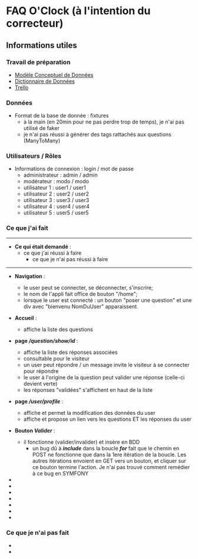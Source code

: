 # FAQ O'Clock (à l'intention du correcteur)                     

## Informations utiles



### **Travail de préparation**

- [Modèle Conceptuel de Données](https://drive.google.com/open?id=1fqLuRvp_QlRKJ69PnlSj0BPRAjOOk_hd_6pPVqJdOYM)
- [Dictionnaire de Données](https://drive.google.com/open?id=1TZq1X6DWoTz7feyv41CRS8PetaHFd8J-aHeor5nEE3s)  
- [Trello](https://trello.com/b/zSFnC1RL/faq-eval)  


### **Données**

- Format de la base de donnée : fixtures
    - à la main (en 20min pour ne pas perdre trop de temps), je n'ai pas utilisé de faker
    - je n'ai pas réussi à générer des tags rattachés aux questions (ManyToMany)

### **Utilisateurs / Rôles**
- Informations de connexion : login / mot de passe
    - administrateur : admin / admin
    - modérateur : modo / modo
    - utilisateur 1 : user1 / user1
    - utilisateur 2 : user2 / user2
    - utilisateur 3 : user3 / user3
    - utilisateur 4 : user4 / user4
    - utilisateur 5 : user5 / user5


### **Ce que j'ai fait**
---
- **Ce qui était demandé** :
    - ce que j'ai réussi à faire
      - ce que je n'ai pas réussi à faire
---
- **Navigation** :
    - le user peut se connecter, se déconnecter, s'inscrire;  
    - le nom de l'appli fait office de bouton "/home";      
    - lorsque le user est connecté : un bouton "poser une question" et une div avec "bienvenu  NomDuUser" apparaissent.
- **Accueil** :
    - affiche la liste des questions
- **page _/question/show/id_** :
    - affiche la liste des réponses associées
    - consultable pour le visiteur
    - un user peut répondre / un message invite le visiteur à se connecter pour répondre
    - le user à l'origine de la question peut valider une réponse (celle-ci devient verte)
    - les réponses "validées" s'affichent en haut de la liste
- **page _/user/profile_** :
    - affiche et permet la modification des données du user
    - affiche et propose un lien vers les questions ET les réponses du user
- **Bouton _Valider_** :
    - il fonctionne (valider/invalider) et insère en BDD
      - un bug dû à **_include_** dans la boucle **_for_** fait que le chemin en POST ne fonctionne que dans la 1ere itération de la boucle. Les autres itérations envoient en GET vers un bouton, et cliquer sur ce bouton termine l'action. Je n'ai pas trouvé comment remédier à ce bug en SYMFONY

-
-
-
-
-
-
-


### **Ce que je n'ai pas fait**

-
-
